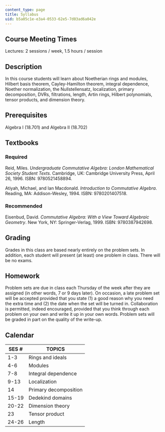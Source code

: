 ```yaml
---
content_type: page
title: Syllabus
uid: b5a05c1e-e3a4-0533-62e5-7d03ad6a042e
---
```


Course Meeting Times
--------------------

Lectures: 2 sessions / week, 1.5 hours / session

Description
-----------

In this course students will learn about Noetherian rings and modules, Hilbert basis theorem, Cayley-Hamilton theorem, integral dependence, Noether normalization, the Nullstellensatz, localization, primary decomposition, DVRs, filtrations, length, Artin rings, Hilbert polynomials, tensor products, and dimension theory.

Prerequisites
-------------

Algebra I (18.701) and Algebra II (18.702)

Textbooks
---------

### Required

Reid, Miles. _Undergraduate Commutative Algebra: London Mathematical Society Student Texts_. Cambridge, UK: Cambridge University Press, April 26, 1996. ISBN: 9780521458894.

Atiyah, Michael, and Ian Macdonald. _Introduction to Commutative Algebra_. Reading, MA: Addison-Wesley, 1994. ISBN: 9780201407518.

### Recommended

Eisenbud, David. _Commutative Algebra: With a View Toward Algebraic Geometry_. New York, NY: Springer-Verlag, 1999. ISBN: 9780387942698.

Grading
-------

Grades in this class are based nearly entirely on the problem sets. In addition, each student will present (at least) one problem in class. There will be no exams.

Homework
--------

Problem sets are due in class each Thursday of the week after they are assigned (in other words, 7 or 9 days later). On occasion, a late problem set will be accepted provided that you state (1) a good reason why you need the extra time and (2) the date when the set will be turned in. Collaboration is permitted, indeed encouraged, provided that you think through each problem on your own and write it up in your own words. Problem sets will be graded in part on the quality of the write-up.

Calendar
--------

| SES # | TOPICS |
| --- | --- |
| 1-3 | Rings and ideals |
| 4-6 | Modules |
| 7-8 | Integral dependence |
| 9-13 | Localization |
| 14 | Primary decomposition |
| 15-19 | Dedekind domains |
| 20-22 | Dimension theory |
| 23 | Tensor product |
| 24-26 | Length